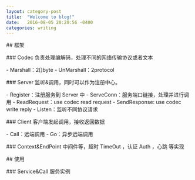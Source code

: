 ```yaml
--- 
layout: category-post
title:  "Welcome to blog!"
date:   2016-08-05 20:20:56 -0400
categories: writing
---
```


\## 框架

\### Codec
负责处理编解码，处理不同的网络传输协议或者文本

\- Marshall：2[]byte
\- UnMarshall：2protocol

\### Server
监听&调用，同时可以作为注册中心。

\- Register：注册服务到 Server 中
\- ServeConn：服务端口链接，处理并进行调用
 \- ReadRequest：use codec read request
 \- SendResponse: use codec write reply
\- Listen：监听不同协议请求

\### Client
客户端发起调用，接收返回数据

\- Call：远端调用
\- Go：异步远端调用

\### Context&EndPoint
中间件等，超时 TimeOut ，认证 Auth ，心跳 等实现

\## 使用

\### Service&Call
服务实例